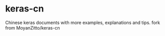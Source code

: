 # keras-cn
Chinese keras documents with more examples, explanations and tips. fork from MoyanZitto/keras-cn
